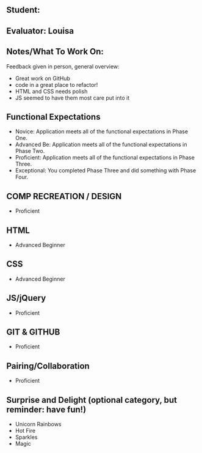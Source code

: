 ## Student:
## Evaluator: Louisa
## Notes/What To Work On:

Feedback given in person, general overview:
- Great work on GitHub
- code in a great place to refactor!
- HTML and CSS needs polish
- JS seemed to have them most care put into it

## Functional Expectations

* Novice: Application meets all of the functional expectations in Phase One.
* Advanced Be: Application meets all of the functional expectations in Phase Two.
* Proficient: Application meets all of the functional expectations in Phase Three.
* Exceptional: You completed Phase Three and did something with Phase Four.


## COMP RECREATION / DESIGN

* Proficient


## HTML

* Advanced Beginner  


## CSS

* Advanced Beginner  


## JS/jQuery

* Proficient


## GIT & GITHUB

* Proficient

## Pairing/Collaboration

* Proficient

## Surprise and Delight (optional category, but reminder: have fun!)

* Unicorn Rainbows  
* Hot Fire  
* Sparkles  
* Magic  
